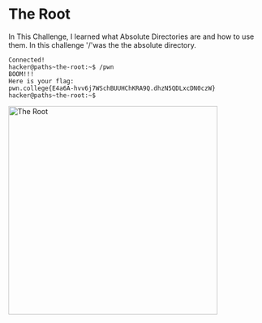 # The Root
In This Challenge, I learned what Absolute Directories are and how to use them. In this challenge '/'was the the absolute directory.
```
Connected!
hacker@paths~the-root:~$ /pwn
BOOM!!!
Here is your flag:
pwn.college{E4a6A-hvv6j7WSchBUUHChKRA9Q.dhzN5QDLxcDN0czW}
hacker@paths~the-root:~$
```
<img width="412" alt="The Root" src="https://github.com/user-attachments/assets/8760e406-331d-41f4-8ad3-b976ac9502ea">

